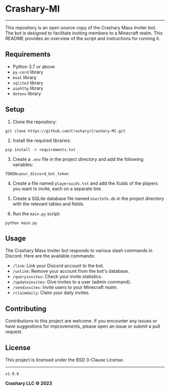 # Crashary-MI
---
This repository is an open source copy of the Crashary Mass Inviter bot. The bot is designed to facilitate inviting members to a Minecraft realm. This README provides an overview of the script and instructions for running it.

## Requirements
- Python 3.7 or above
- `py-cord` library
- `msal` library
- `sqlite3` library
- `aiohttp` library
- `dotenv` library

## Setup

1. Clone the repository:
```
git clone https://github.com/Crashary/Crashary-MI.git
```

2. Install the required libraries:
```
pip install -r requirements.txt
```

3. Create a `.env` file in the project directory and add the following variables:
```
TOKEN=your_discord_bot_token
```

4. Create a file named `playerxuids.txt` and add the Xuids of the players you want to invite, each on a separate line.

6. Create a SQLite database file named `UserInfo.db` in the project directory with the relevant tables and fields.

8. Run the `main.py` script:
```
python main.py
```

## Usage

The Crashary Mass Inviter bot responds to various slash commands in Discord. Here are the available commands:

- `/link`: Link your Discord account to the bot.
- `/unlink`: Remove your account from the bot's database.
- `/queryinvites`: Check your invite statistics.
- `/updateinvites`: Give invites to a user (admin command).
- `/sendinvites`: Invite users to your Minecraft realm.
- `/claimdaily`: Claim your daily invites.

## Contributing

Contributions to this project are welcome. If you encounter any issues or have suggestions for improvements, please open an issue or submit a pull request.

## License

This project is licensed under the BSD 3-Clause License.

---
``v1.0.0`` 

**Crashary LLC © 2023**
